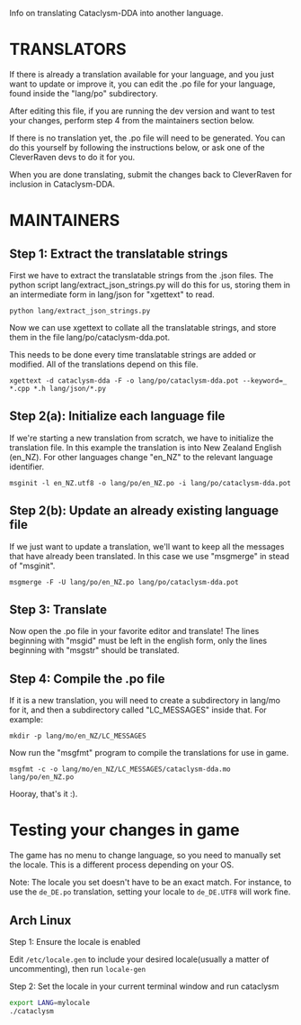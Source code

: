 Info on translating Cataclysm-DDA into another language.


TRANSLATORS
===========

If there is already a translation available for your language,
and you just want to update or improve it,
you can edit the .po file for your language,
found inside the "lang/po" subdirectory.

After editing this file,
if you are running the dev version and want to test your changes,
perform step 4 from the maintainers section below.


If there is no translation yet,
the .po file will need to be generated.
You can do this yourself by following the instructions below,
or ask one of the CleverRaven devs to do it for you.

When you are done translating,
submit the changes back to CleverRaven for inclusion in Cataclysm-DDA.


MAINTAINERS
===========


Step 1: Extract the translatable strings
----------------------------------------

First we have to extract the translatable strings from the .json files.
The python script lang/extract_json_strings.py will do this for us,
storing them in an intermediate form in lang/json for "xgettext" to read.

    python lang/extract_json_strings.py

Now we can use xgettext to collate all the translatable strings,
and store them in the file lang/po/cataclysm-dda.pot.

This needs to be done every time translatable strings are added or modified.
All of the translations depend on this file.

    xgettext -d cataclysm-dda -F -o lang/po/cataclysm-dda.pot --keyword=_ *.cpp *.h lang/json/*.py


Step 2(a): Initialize each language file
----------------------------------------

If we're starting a new translation from scratch,
we have to initialize the translation file.
In this example the translation is into New Zealand English (en_NZ).
For other languages change "en_NZ" to the relevant language identifier.

    msginit -l en_NZ.utf8 -o lang/po/en_NZ.po -i lang/po/cataclysm-dda.pot


Step 2(b): Update an already existing language file
---------------------------------------------------

If we just want to update a translation,
we'll want to keep all the messages that have already been translated.
In this case we use "msgmerge" in stead of "msginit".

    msgmerge -F -U lang/po/en_NZ.po lang/po/cataclysm-dda.pot


Step 3: Translate
-----------------

Now open the .po file in your favorite editor and translate!
The lines beginning with "msgid" must be left in the english form,
only the lines beginning with "msgstr" should be translated.


Step 4: Compile the .po file
----------------------------

If it is a new translation,
you will need to create a subdirectory in lang/mo for it,
and then a subdirectory called "LC_MESSAGES" inside that.
For example:

    mkdir -p lang/mo/en_NZ/LC_MESSAGES

Now run the "msgfmt" program to compile the translations for use in game.

    msgfmt -c -o lang/mo/en_NZ/LC_MESSAGES/cataclysm-dda.mo lang/po/en_NZ.po

Hooray, that's it :).

Testing your changes in game
============================

The game has no menu to change language, so you need to manually set the locale.
This is a different process depending on your OS.

Note: The locale you set doesn't have to be an exact match. For instance, to use the
`de_DE.po` translation, setting your locale to `de_DE.UTF8` will work fine.

Arch Linux
----------

Step 1: Ensure the locale is enabled

Edit `/etc/locale.gen` to include your desired locale(usually a matter of uncommenting),
then run `locale-gen`

Step 2: Set the locale in your current terminal window and run cataclysm

```bash
export LANG=mylocale
./cataclysm
```
